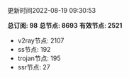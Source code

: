 更新时间2022-08-19 09:30:53

**总订阅: 98**
**总节点: 8693**
**有效节点: 2521**
- v2ray节点: 2107
- ss节点: 192
- trojan节点: 195
- ssr节点: 27
